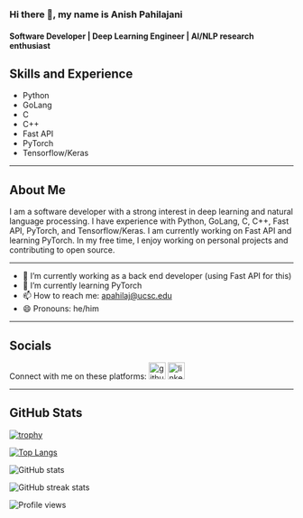 ### Hi there 👋, my name is Anish Pahilajani
#### Software Developer | Deep Learning Engineer | AI/NLP research enthusiast

## Skills and Experience
* Python
* GoLang
* C
* C++
* Fast API
* PyTorch
* Tensorflow/Keras

---

## About Me
I am a software developer with a strong interest in deep learning and natural language processing. I have experience with Python, GoLang, C, C++, Fast API, PyTorch, and Tensorflow/Keras. I am currently working on Fast API and learning PyTorch. In my free time, I enjoy working on personal projects and contributing to open source.

---

- 🔭 I’m currently working as a back end developer (using Fast API for this)
- 🌱 I’m currently learning PyTorch 
- 📫 How to reach me: apahilaj@ucsc.edu 
- 😄 Pronouns: he/him 

---

## Socials

Connect with me on these platforms:
[<img src='https://img.shields.io/badge/GitHub-blue?style=for-the-badge&logo=github' alt='github' height='30'>](https://github.com/AnishPahilajani)  [<img src='https://img.shields.io/badge/LinkedIn-blue?style=for-the-badge&logo=linkedin' alt='linkedin' height='30'>](https://www.linkedin.com/in/anish-pahilajani-668735194/)

---

## GitHub Stats
[![trophy](https://github-profile-trophy.vercel.app/?username=AnishPahilajani&theme=onedark)](https://github.com/ryo-ma/github-profile-trophy)

[![Top Langs](https://github-readme-stats.vercel.app/api/top-langs/?username=AnishPahilajani)](https://github.com/anuraghazra/github-readme-stats)

![GitHub stats](https://github-readme-stats.vercel.app/api?username=AnishPahilajani&count_private=true&show_icons=true&theme=blue-green&bg_color=00000000)   

![GitHub streak stats](https://streak-stats.demolab.com/?user=AnishPahilajani)  

![Profile views](https://gpvc.arturio.dev/AnishPahilajani) 

